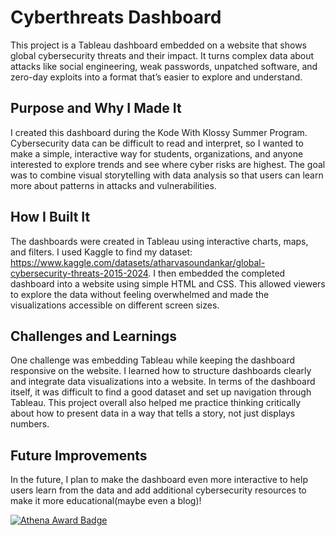 # Cyberthreats Dashboard

This project is a Tableau dashboard embedded on a website that shows global cybersecurity threats and their impact. It turns complex data about attacks like social engineering, weak passwords, unpatched software, and zero-day exploits into a format that’s easier to explore and understand.

## Purpose and Why I Made It

I created this dashboard during the Kode With Klossy Summer Program. Cybersecurity data can be difficult to read and interpret, so I wanted to make a simple, interactive way for students, organizations, and anyone interested to explore trends and see where cyber risks are highest. The goal was to combine visual storytelling with data analysis so that users can learn more about patterns in attacks and vulnerabilities.

## How I Built It

The dashboards were created in Tableau using interactive charts, maps, and filters. I used Kaggle to find my dataset: https://www.kaggle.com/datasets/atharvasoundankar/global-cybersecurity-threats-2015-2024. I then embedded the completed dashboard into a website using simple HTML and CSS. This allowed viewers to explore the data without feeling overwhelmed and made the visualizations accessible on different screen sizes.

## Challenges and Learnings

One challenge was embedding Tableau while keeping the dashboard responsive on the website. I learned how to structure dashboards clearly and integrate data visualizations into a website. In terms of the dashboard itself, it was difficult to find a good dataset and set up navigation through Tableau. This project overall also helped me practice thinking critically about how to present data in a way that tells a story, not just displays numbers.

## Future Improvements

In the future, I plan to make the dashboard even more interactive to help users learn from the data and add additional cybersecurity resources to make it more educational(maybe even a blog)!

[![Athena Award Badge](https://img.shields.io/endpoint?url=https%3A%2F%2Faward.athena.hackclub.com%2Fapi%2Fbadge)](https://award.athena.hackclub.com?utm_source=readme)
